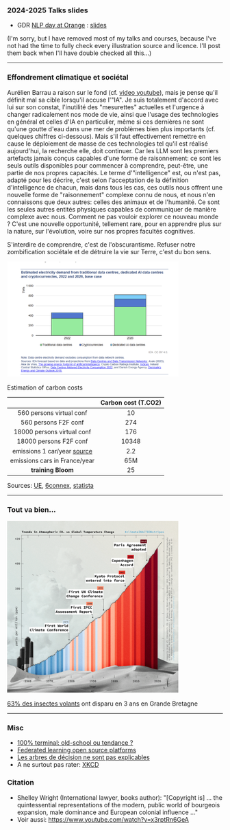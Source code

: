
### 2024-2025 Talks slides

- GDR [NLP day at Orange](https://gdr-tal-jcp2025.sciencesconf.org/) : [slides](https://olki.loria.fr/cerisara/talks/gdr25.html)

(I'm sorry, but I have removed most of my talks and courses, because I've not had the time to fully check
every illustration source and licence. I'll post them back when I'll have double checked all this...)

-------------

### Effondrement climatique et sociétal

Aurélien Barrau a raison sur le fond (cf. [video youtube](https://www.youtube.com/watch?v=XNtucQbEEls)),
mais je pense qu'il définit mal sa cible lorsqu'il accuse l'"IA".
Je suis totalement d'accord avec lui sur son constat, l'inutilité des "mesurettes" actuelles et l'urgence à changer
radicalement nos mode de vie, ainsi que l'usage des technologies en général et celles d'IA en particulier, même si
ces dernières ne sont qu'une goutte d'eau dans une mer de problèmes bien plus importants (cf. quelques chiffres ci-dessous).
Mais s'il faut effectivement remettre en cause le déploiement de masse de ces technologies tel qu'il est réalisé aujourd'hui, la recherche elle, doit continuer.
Car les LLM sont les premiers artefacts jamais conçus capables d'une forme de raisonnement:
ce sont les seuls outils disponibles pour commencer à comprendre, peut-être, une partie de nos propres capacités.
Le terme d'"intelligence" est, ou n'est pas, adapté pour les décrire, c'est selon l'acceptation de la définition
d'intelligence de chacun, mais dans tous les cas, ces outils nous offrent une nouvelle forme de "raisonnement" complexe
connu de nous, et nous n'en connaissons que deux autres: celles des animaux et de l'humanité.
Ce sont les seules autres entités physiques capables de communiquer de manière complexe avec nous.
Comment ne pas vouloir explorer ce nouveau monde ? C'est une nouvelle opportunité, tellement rare, pour en apprendre plus
sur la nature, sur l'évolution, voire sur nos propres facultés cognitives.

S'interdire de comprendre, c'est de l'obscurantisme.
Refuser notre zombification sociétale et de détruire la vie sur Terre, c'est du bon sens.


<img src="img/elec.png" width="400"/>

Estimation of carbon costs 

|   | Carbon cost (T.CO2) |
|:-:|:-------------------:|
| 560 persons virtual conf | 10 |
| 560 persons F2F conf | 274 |
| 18000 persons virtual conf | 176 |
| 18000 persons F2F conf | 10348 |
| emissions 1 car/year [source](https://www.hellocarbo.com/blog/calculer/empreinte-carbone-voiture/) | 2.2 |
| emissions cars in France/year | 65M |
| **training Bloom** | 25 |

Sources: [UE](https://www.europarl.europa.eu/topics/fr/article/20190313STO31218/emissions-de-co2-des-voitures-faits-et-chiffres-infographie),
[6connex](https://www.6connex.com/sustainability/),
[statista](https://fr.statista.com/statistiques/1422808/emissions-voiture-essence-diesel-france/)

-------------

### Tout va bien...

<img src="img/co2.png" width="400"/>

<a href="https://vert.eco/articles/les-populations-dinsectes-seffondrent-partout-dans-le-monde-on-decrypte-cinq-etudes-scientifiques-marquantes-sur-le-sujet">63% des insectes volants</a> ont disparu en 3 ans en Grande Bretagne

-------------

### Misc

- [100% terminal: old-school ou tendance ?](nogui.html)
- [Federated learning open source platforms](fedDL.html)
- [Les arbres de décision ne sont pas explicables](xai.html)
- A ne surtout pas rater: [XKCD](https://xkcd.com/)

### Citation

- Shelley Wright (International lawyer, books author): "[Copyright is] ... the quintessential representations of the modern, public world of bourgeois expansion, male dominance and European colonial influence ..."
- Voir aussi: https://www.youtube.com/watch?v=x3rptRn6GeA


